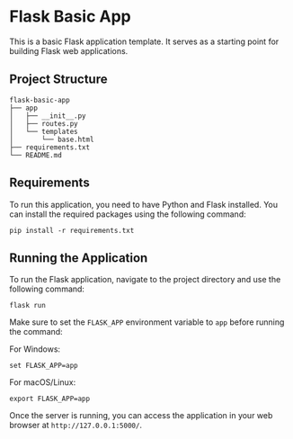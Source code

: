 # Flask Basic App

This is a basic Flask application template. It serves as a starting point for building Flask web applications.

## Project Structure

```
flask-basic-app
├── app
│   ├── __init__.py
│   ├── routes.py
│   └── templates
│       └── base.html
├── requirements.txt
└── README.md
```

## Requirements

To run this application, you need to have Python and Flask installed. You can install the required packages using the following command:

```
pip install -r requirements.txt
```

## Running the Application

To run the Flask application, navigate to the project directory and use the following command:

```
flask run
```

Make sure to set the `FLASK_APP` environment variable to `app` before running the command:

For Windows:
```
set FLASK_APP=app
```

For macOS/Linux:
```
export FLASK_APP=app
```

Once the server is running, you can access the application in your web browser at `http://127.0.0.1:5000/`.